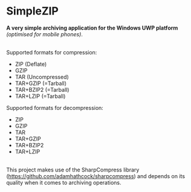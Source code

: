 # SimpleZIP

<b>A very simple archiving application for the Windows UWP platform</b> *(optimised for mobile phones)*.

<br />Supported formats for compression:
  - ZIP (Deflate)
  - GZIP
  - TAR (Uncompressed)
  - TAR+GZIP (=Tarball)
  - TAR+BZIP2 (=Tarball)
  - TAR+LZIP (=Tarball)
  
Supported formats for decompression:
  - ZIP
  - GZIP
  - TAR
  - TAR+GZIP
  - TAR+BZIP2
  - TAR+LZIP

<br />This project makes use of the SharpCompress library (https://github.com/adamhathcock/sharpcompress) and depends on its quality when it comes to archiving operations.
